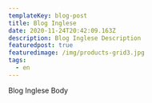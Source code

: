 ```yaml
---
templateKey: blog-post
title: Blog Inglese
date: 2020-11-24T20:42:09.163Z
description: Blog Inglese Description
featuredpost: true
featuredimage: /img/products-grid3.jpg
tags:
  - en
---
```

Blog Inglese Body